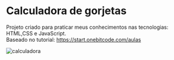 # Calculadora de gorjetas<br>

Projeto criado para praticar meus conhecimentos nas tecnologias: HTML,CSS e JavaScript.<br>
Baseado no tutorial: https://start.onebitcode.com/aulas<br>

![calculadora](https://user-images.githubusercontent.com/92761392/236526885-0ffba2fb-5564-451f-b106-ff5a8d73d763.png)
